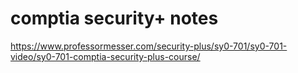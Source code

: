 # comptia security+ notes
https://www.professormesser.com/security-plus/sy0-701/sy0-701-video/sy0-701-comptia-security-plus-course/
